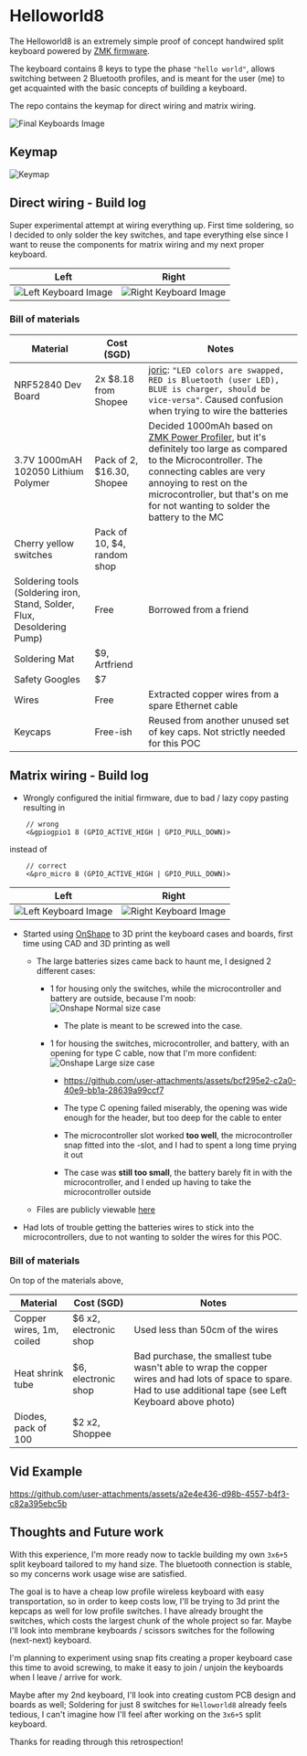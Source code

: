 # Helloworld8

The Helloworld8 is an extremely simple proof of concept handwired split
keyboard powered by [ZMK firmware](https://github.com/zmkfirmware/zmk).

The keyboard contains 8 keys to type the phase `"hello world"`, allows switching
between 2 Bluetooth profiles, and is meant for the user (me) to get acquainted with the basic concepts of building a keyboard.

The repo contains the keymap for direct wiring and matrix wiring.

![Final Keyboards Image](resources/final.png)

## Keymap

![Keymap](resources/keymap.png)

## Direct wiring - Build log

Super experimental attempt at wiring everything up. First time soldering, so I decided to only solder the key switches, and tape everything else since I want to reuse the components for matrix wiring and my next proper keyboard.

| Left    | Right |
| -------- | ------- |
| ![Left Keyboard Image](resources/direct_left.png)  | ![Right Keyboard Image](resources/direct_right.png)    |

### Bill of materials


| Material | Cost (SGD) | Notes |
| -------- | ------- | ------- |
| NRF52840 Dev Board | 2x $8.18 from Shopee | [joric](https://github.com/joric/nrfmicro/wiki/Alternatives#supermini-nrf52840): `"LED colors are swapped, RED is Bluetooth (user LED), BLUE is charger, should be vice-versa"`. Caused confusion when trying to wire the batteries |
| 3.7V 1000mAH 102050 Lithium Polymer | Pack of 2, $16.30, Shopee | Decided 1000mAh based on [ZMK Power Profiler](https://zmk.dev/power-profiler), but it's definitely too large as compared to the Microcontroller. The connecting cables are very annoying to rest on the microcontroller, but that's on me for not wanting to solder the battery to the MC |
| Cherry yellow switches | Pack of 10, $4, random shop | |
| Soldering tools (Soldering iron, Stand, Solder, Flux, Desoldering Pump)| Free | Borrowed from a friend |
| Soldering Mat | $9, Artfriend | |
| Safety Googles | $7 | |
| Wires | Free | Extracted copper wires from a spare Ethernet cable|
| Keycaps | Free-ish | Reused from another unused set of key caps. Not strictly needed for this POC |

## Matrix wiring - Build log

- Wrongly configured the initial firmware, due to bad / lazy copy pasting resulting in
```
    // wrong
    <&gpiogpio1 8 (GPIO_ACTIVE_HIGH | GPIO_PULL_DOWN)>
```
instead of
```
    // correct
    <&pro_micro 8 (GPIO_ACTIVE_HIGH | GPIO_PULL_DOWN)>
```


| Left    | Right |
| -------- | ------- |
| ![Left Keyboard Image](resources/matrix_left.png)  | ![Right Keyboard Image](resources/matrix_right.png)    |

- Started using [OnShape](https://www.onshape.com/en/) to 3D print the keyboard cases and boards, first time using CAD and 3D printing as well
    - The large batteries sizes came back to haunt me, I designed 2 different cases:
        - 1 for housing only the switches, while the microcontroller and battery are outside, because I'm noob:
        ![Onshape Normal size case](resources/onshape_normalcase.png)
            - The plate is meant to be screwed into the case.
        - 1 for housing the switches, microcontroller, and battery, with an opening for type C cable, now that I'm more confident:
        ![Onshape Large size case](resources/onshape_largecase.png)

            - https://github.com/user-attachments/assets/bcf295e2-c2a0-40e9-bb1a-28639a99ccf7

            - The type C opening failed miserably, the opening was wide enough for the header, but too deep for the cable to enter
            - The microcontroller slot worked __too well__, the microcontroller snap fitted into the -slot, and I had to spent a long time prying it out
            - The case was __still too small__, the battery barely fit in with the microcontroller, and I ended up having to take the microcontroller outside
    - Files are publicly viewable [here](https://cad.onshape.com/documents/911fa885ab43e3a60bd96693/w/6dba302a51f25b7591cbfc66/e/7a5c2ee8be49943fcd48c01e)

- Had lots of trouble getting the batteries wires to stick into the microcontrollers, due to not wanting to solder the wires for this POC.

### Bill of materials

On top of the materials above,

| Material | Cost (SGD) | Notes |
| -------- | ------- | ------- |
| Copper wires, 1m, coiled | $6 x2, electronic shop | Used less than 50cm of the wires |
| Heat shrink tube | $6, electronic shop | Bad purchase, the smallest tube wasn't able to wrap the copper wires and had lots of space to spare. Had to use additional tape (see Left Keyboard above photo) |
| Diodes, pack of 100 | $2 x2, Shoppee | |

## Vid Example

https://github.com/user-attachments/assets/a2e4e436-d98b-4557-b4f3-c82a395ebc5b

## Thoughts and Future work

With this experience, I'm more ready now to tackle building my own `3x6+5` split keyboard tailored to my hand size. The bluetooth connection is stable, so my concerns work usage wise are satisfied.

The goal is to have a cheap low profile wireless keyboard with easy transportation, so in order to keep costs low, I'll be trying to 3d print the kepcaps as well for low profile switches. I have already brought the switches, which costs the largest chunk of the whole project so far. Maybe I'll look into membrane keyboards / scissors switches for the following (next-next) keyboard.

I'm planning to experiment using snap fits creating a proper keyboard case this time to avoid screwing, to make it easy to join / unjoin the keyboards when I leave / arrive for work.

Maybe after my 2nd keyboard, I'll look into creating custom PCB design and boards as well; Soldering for just 8 switches for `Helloworld8` already feels tedious, I can't imagine how I'll feel after working on the `3x6+5` split keyboard.

Thanks for reading through this retrospection!
